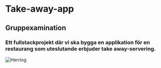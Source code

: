 # Take-away-app
## Gruppexamination

### Ett fullstackprojekt där vi ska bygga en applikation för en restaurang som uteslutande erbjuder take away-servering.

![Herring](../../public/img/rundLogga.svg)
